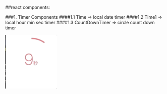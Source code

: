 ##react components:

###1. Timer Components
####1.1 Time => local date timer
####1.2 Time1 => local hour min sec timer
####1.3 CountDownTimer => circle count down timer


![Alt Text](https://github.com/YangShuting/react_common_components/blob/master/src/public/images/countDownTimer.gif)